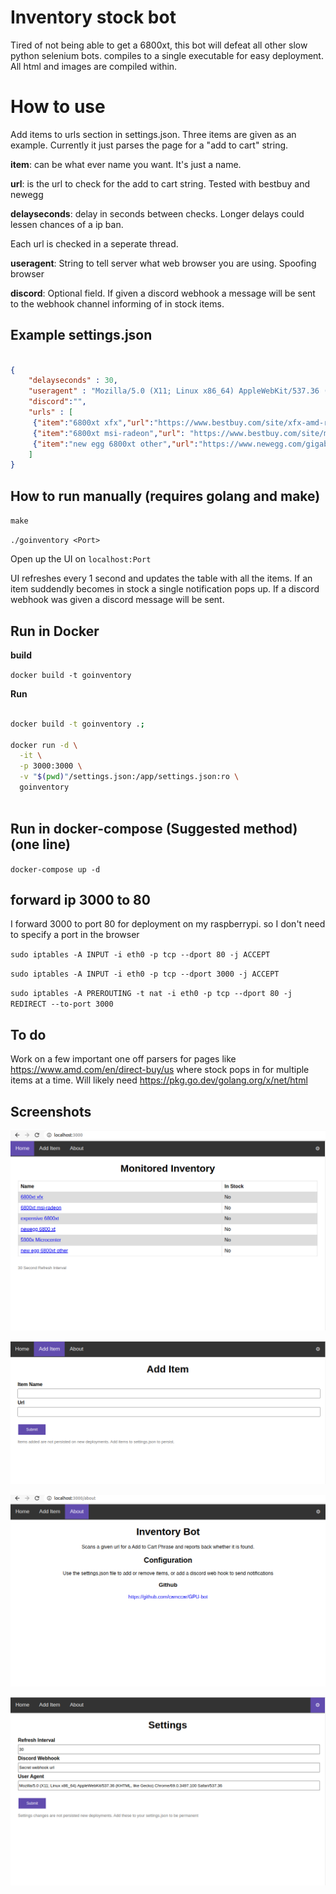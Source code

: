# Inventory stock bot

Tired of not being able to get a 6800xt, this bot will defeat all other slow python selenium bots.
compiles to a single executable for easy deployment. All html and images are compiled within.  

# How to use
Add items to urls section in settings.json. Three items are given as an example. Currently it just parses the page for a "add to cart" string.

**item**: can be what ever name you want. It's just a name.

**url**: is the url to check for the add to cart string. Tested with bestbuy and newegg

**delayseconds**: delay in seconds between checks. Longer delays could lessen chances of a ip ban.

Each url is checked in a seperate thread.

**useragent**: String to tell server what web browser you are using. Spoofing browser

**discord**: Optional field. If given a discord webhook a message will be sent to the webhook channel informing of in stock items.

## Example settings.json

```json

{
    "delayseconds" : 30,
    "useragent" : "Mozilla/5.0 (X11; Linux x86_64) AppleWebKit/537.36 (KHTML, like Gecko) Chrome/69.0.3497.100 Safari/537.36",
    "discord":"",
    "urls" : [
     {"item":"6800xt xfx","url":"https://www.bestbuy.com/site/xfx-amd-radeon-rx-6800xt-16gb-gddr6-pci-express-4-0-gaming-graphics-card-black/6441226.p?skuId=6441226"},
     {"item":"6800xt msi-radeon","url": "https://www.bestbuy.com/site/msi-radeon-rx-6800-xt-16g-16gb-gddr6-pci-express-4-0-graphics-card-black-black/6440913.p?skuId=6440913"},
     {"item":"new egg 6800xt other","url":"https://www.newegg.com/gigabyte-radeon-rx-6800-xt-gv-r68xt-16gc-b/p/N82E16814932373?"}
    ]
}

```

## How to run manually (requires golang and make)

`make`

`./goinventory <Port>`

Open up the UI on `localhost:Port`

UI refreshes every 1 second and updates the table with all the items. If an item suddendly becomes in stock a single notification pops up. If a discord webhook was given a discord message will be sent.


## Run in Docker


**build**

`docker build -t goinventory`

**Run**

```bash

docker build -t goinventory .;

docker run -d \
  -it \
  -p 3000:3000 \
  -v "$(pwd)"/settings.json:/app/settings.json:ro \
  goinventory
  
```

## Run in docker-compose (Suggested method) (one line)

`docker-compose up -d`


## forward ip 3000 to 80 

I forward 3000 to port 80 for deployment on my raspberrypi. so I don't need to specify a port in the browser

`sudo iptables -A INPUT -i eth0 -p tcp --dport 80 -j ACCEPT`

`sudo iptables -A INPUT -i eth0 -p tcp --dport 3000 -j ACCEPT`

`sudo iptables -A PREROUTING -t nat -i eth0 -p tcp --dport 80 -j REDIRECT --to-port 3000`


## To do

Work on a few important one off parsers for pages like https://www.amd.com/en/direct-buy/us where stock pops in for multiple items at a time. 
Will likely need https://pkg.go.dev/golang.org/x/net/html


## Screenshots

![screenshot1](screenshots/screenshot1.png?raw=true "screenshot1")

![screenshot2](screenshots/screenshot2.png?raw=true "screenshot2")

![screenshot3](screenshots/screenshot3.png?raw=true "screenshot3")

![screenshot4](screenshots/screenshot4.png?raw=true "screenshot4")


